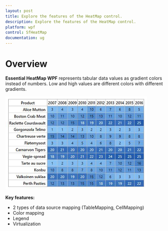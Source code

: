 ```yaml
---
layout: post
title: Explore the features of the HeatMap control.
description: Explore the features of the HeatMap control.
platform: wpf
control: SfHeatMap
documentation: ug
---
```


# Overview

**Essential HeatMap WPF** represents tabular data values as gradient colors instead of numbers. Low and high values are different colors with different gradients.

![](Images/Overview_img1.jpeg)

**Key features:**

* 2 types of data source mapping (TableMapping, CellMapping)
* Color mapping
* Legend
* Virtualization


